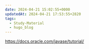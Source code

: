 ```yaml
---
date: 2024-04-21 15:02:55+0000
updatedAt: 2024-04-21 17:53:55+2820
tags:
  - Study-Material
  - hugo_blog
---
```

https://docs.oracle.com/javase/tutorial/